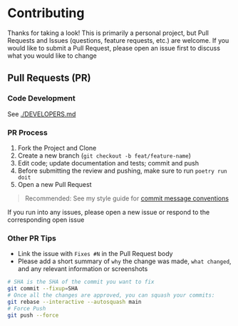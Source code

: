 # Contributing

Thanks for taking a look! This is primarily a personal project, but Pull Requests and Issues (questions, feature requests, etc.) are welcome. If you would like to submit a Pull Request, please open an issue first to discuss what you would like to change

## Pull Requests (PR)

### Code Development

See [./DEVELOPERS.md](./DEVELOPERS.md)

### PR Process

1. Fork the Project and Clone
2. Create a new branch (`git checkout -b feat/feature-name`)
3. Edit code; update documentation and tests; commit and push
4. Before submitting the review and pushing, make sure to run `poetry run doit`
5. Open a new Pull Request

> Recommended: See my style guide for [commit message conventions](https://gist.github.com/KyleKing/729914c4c88c8de8bcb11f7e978d24cc)

If you run into any issues, please open a new issue or respond to the corresponding open issue

### Other PR Tips

- Link the issue with `Fixes #N` in the Pull Request body
- Please add a short summary of `why` the change was made, `what changed`, and any relevant information or screenshots

```sh
# SHA is the SHA of the commit you want to fix
git commit --fixup=SHA
# Once all the changes are approved, you can squash your commits:
git rebase --interactive --autosquash main
# Force Push
git push --force
```

